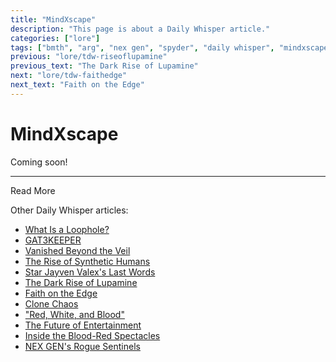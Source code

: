 ```yaml
---
title: "MindXscape"
description: "This page is about a Daily Whisper article."
categories: ["lore"]
tags: ["bmth", "arg", "nex gen", "spyder", "daily whisper", "mindxscape"]
previous: "lore/tdw-riseoflupamine"
previous_text: "The Dark Rise of Lupamine"
next: "lore/tdw-faithedge"
next_text: "Faith on the Edge"
---
```

# MindXscape

Coming soon!

***

Read More

Other Daily Whisper articles:

- [What Is a Loophole?](tdw-loophole)
- [GAT3KEEPER](tdw-gatekeeper)
- [Vanished Beyond the Veil](tdw-vanished)
- [The Rise of Synthetic Humans](tdw-riseofsynth)
- [Star Jayven Valex's Last Words](tdw-valexlastwords)
- [The Dark Rise of Lupamine](tdw-riseoflupamine)
- [Faith on the Edge](tdw-faithedge)
- [Clone Chaos](tdw-clonechaos)
- ["Red, White, and Blood"](tdw-redwhiteblood)
- [The Future of Entertainment](tdw-futureentertainment)
- [Inside the Blood-Red Spectacles](tdw-bloodredspectacles)
- [NEX GEN's Rogue Sentinels](tdw-roguesentinels)